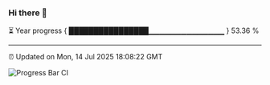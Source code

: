### Hi there 👋

⏳ Year progress { ████████████████▁▁▁▁▁▁▁▁▁▁▁▁▁▁ } 53.36 %

---

⏰ Updated on Mon, 14 Jul 2025 18:08:22 GMT

![Progress Bar CI](https://github.com/liununu/liununu/workflows/Progress%20Bar%20CI/badge.svg)
